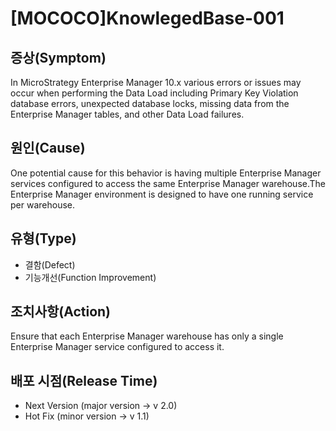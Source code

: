 # [MOCOCO]KnowlegedBase-001

## 증상(Symptom)
In MicroStrategy Enterprise Manager 10.x various errors or issues may occur when performing the Data Load including Primary Key Violation database errors, 
unexpected database locks, missing data from the Enterprise Manager tables, and other Data Load failures.

## 원인(Cause)
One potential cause for this behavior is having multiple Enterprise Manager services configured to access the same Enterprise Manager warehouse.The Enterprise Manager environment is designed to have one running service per warehouse.  

## 유형(Type)
 - 결함(Defect)
 - 기능개선(Function Improvement)

## 조치사항(Action)
Ensure that each Enterprise Manager warehouse has only a single Enterprise Manager service configured to access it. 

## 배포 시점(Release Time)
 - Next Version (major version -> v 2.0) 
 - Hot Fix (minor version -> v 1.1)
 

